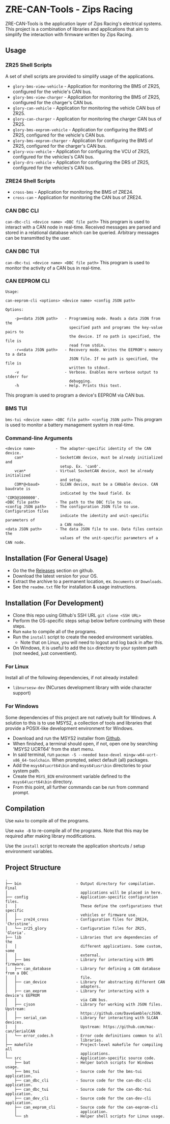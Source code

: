 # ZRE-CAN-Tools - Zips Racing
ZRE-CAN-Tools is the application layer of Zips Racing's electrical systems. This project is a combination of libraries and applications that aim to simplify the interaction with firmware written by Zips Racing.

## Usage
### ZR25 Shell Scripts
A set of shell scripts are provided to simplify usage of the applications.
 - `glory-bms-view-vehicle` - Application for monitoring the BMS of ZR25, configured for the vehicle's CAN bus.
 - `glory-bms-view-charger` - Application for monitoring the BMS of ZR25, configured for the charger's CAN bus.
 - `glory-can-vehicle` - Application for monitoring the vehicle CAN bus of ZR25.
 - `glory-can-charger` - Application for monitoring the charger CAN bus of ZR25.
 - `glory-bms-eeprom-vehicle` - Application for configuring the BMS of ZR25, configured for the vehicle's CAN bus.
 - `glory-bms-eeprom-charger` - Application for configuring the BMS of ZR25, configured for the charger's CAN bus.
 - `glory-vcu-vehicle` - Application for configuring the VCU of ZR25, configured for the vehicles's CAN bus.
 - `glory-drs-vehicle` - Application for configuring the DRS of ZR25, configured for the vehicles's CAN bus.

### ZRE24 Shell Scripts
 - `cross-bms` - Application for monitoring the BMS of ZRE24.
 - `cross-can` - Application for monitoring the CAN bus of ZRE24.

### CAN DBC CLI
`can-dbc-cli <device name> <DBC file path>`
This program is used to interact with a CAN node in real-time. Received messages are parsed and stored in a relational database which can be queried. Arbitrary messages can be transmitted by the user.

### CAN DBC TUI
`can-dbc-tui <device name> <DBC file path>`
This program is used to monitor the activity of a CAN bus in real-time.

### CAN EEPROM CLI
```
Usage:

can-eeprom-cli <options> <device name> <config JSON path>

Options:

    -p=<data JSON path>   - Programming mode. Reads a data JSON from the
                            specified path and programs the key-value pairs to
                            the device. If no path is specified, the file is
                            read from stdin.
    -r=<data JSON path>   - Recovery mode. Writes the EEPROM's memory to a data
                            JSON file. If no path is specified, the file is
                            written to stdout.
    -v                    - Verbose. Enables more verbose output to stderr for
                            debugging.
    -h                    - Help. Prints this text.
```

This program is used to program a device's EEPROM via CAN bus.

### BMS TUI
`bms-tui <device name> <DBC file path> <config JSON path>`
This program is used to monitor a battery management system in real-time.

### Command-line Arguments
```
<device name>         - The adapter-specific identity of the CAN device.
    can*              - SocketCAN device, must be already initialized and
                        setup. Ex. 'can0'.
    vcan*             - Virtual SocketCAN device, must be already initialized
                        and setup.
    COM*@<baud>       - SLCAN device, must be a CANable device. CAN baudrate is
                        indicated by the baud field. Ex 'COM3@1000000'.
<DBC file path>       - The path to the DBC file to use.
<config JSON path>    - The configuration JSON file to use. Configuration files
                        indicate the identity and unit-specific parameters of
                        a CAN node.
<data JSON path>      - The data JSON file to use. Data files contain the
                        values of the unit-specific parameters of a CAN node.
```

## Installation (For General Usage)
- Go the the [Releases](https://github.com/ZipsRacingElectric/CAN-Tools-2025/releases) section on github.
- Download the latest version for your OS.
- Extract the archive to a permanent location, ex. `Documents` or `Downloads`.
- See the `readme.txt` file for installation & usage instructions.

## Installation (For Development)
- Clone this repo using Github's SSH URL `git clone <SSH URL>`
- Perform the OS-specific steps setup below before continuing with these steps.
- Run `make` to compile all of the programs.
- Run the `install` script to create the needed environment variables.
  - Note that on Linux, you will need to logout and log back in after this.
- On Windows, it is useful to add the `bin` directory to your system path (not needed, just conventient).

### For Linux
Install all of the following dependencies, if not already installed:
- `libnursesw-dev` (NCurses development library with wide character support)

### For Windows
Some dependencies of this project are not natively built for Windows. A solution to this is to use MSYS2, a collection of tools and libraries that provide a POSIX-like development environment for Windows.
- Download and run the MSYS2 installer from [Github](https://github.com/msys2/msys2-installer/releases/).
- When finished, a terminal should open, if not, open one by searching 'MSYS2 UCRT64' from the start menu.
- In said terminal, run `pacman -S --needed base-devel mingw-w64-ucrt-x86_64-toolchain`. When prompted, select default (all) packages.
- Add the `msys64\ucrt64\bin` and `msys64\usr\bin` directories to your system path.
- Create the `MSYS_BIN` environment variable defined to the `msys64\ucrt64\bin` directory.
- From this point, all further commands can be run from command prompt.

## Compilation
Use `make` to compile all of the programs.

Use `make -B` to re-compile all of the programs. Note that this may be required after making library modifications.

Use the `install` script to recreate the application shortcuts / setup environment variables.

## Project Structure
```
.
├── bin                        - Output directory for compilation. Final
│                                applications will be placed in here.
├── config                     - Application-specific configuration files.
│   │                            These define the configurations that specific
│   │                            vehicles or firmware use.
│   ├── zre24_cross            - Configuration files for ZRE24, 'Christine'.
│   └── zr25_glory             - Configuration files for ZR25, 'Gloria'.
├── lib                        - Libraries that are dependencies of the
│   │                            different applications. Some custom, some
│   │                            external.
│   ├── bms                    - Library for interacting with BMS firmware.
│   ├── can_database           - Library for defining a CAN database from a DBC
│   │                            file.
│   ├── can_device             - Library for abstracting different CAN
│   │                            adapters.
│   ├── can_eeprom             - Library for interacting with a device's EEPROM
│   │                            via CAN bus.
│   ├── cjson                  - Library for working with JSON files. Upstream:
│   │                            https://github.com/DaveGamble/cJSON.
│   ├── serial_can             - Library for interacting with SLCAN devices.
│   │                            Upstream: https://github.com/mac-can/SerialCAN
│   └── error_codes.h          - Error code definitions common to all
│                                libraries.
├── makefile                   - Project-level makefile for compiling all
│                                applications.
└── src                        - Application-specific source code.
    ├── bat                    - Helper batch scripts for Windows usage.
    ├── bms_tui                - Source code for the bms-tui application.
    ├── can_dbc_cli            - Source code for the can-dbc-cli application.
    ├── can_dbc_tui            - Source code for the can-dbc-tui application.
    ├── can_dev_cli            - Source code for the can-dev-cli application.
    ├── can_eeprom_cli         - Source code for the can-eeprom-cli
    │                            application.
    └── sh                     - Helper shell scripts for Linux usage.
```
